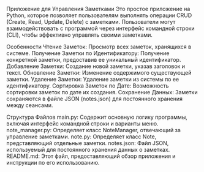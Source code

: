 Приложение для Управления Заметками
Это простое приложение на Python, которое позволяет пользователям выполнять операции CRUD (Create, Read, Update, Delete) с заметками. Пользователи могут взаимодействовать с программой через интерфейс командной строки (CLI), чтобы эффективно управлять своими заметками.

Особенности
Чтение Заметок: Просмотр всех заметок, хранящихся в системе.
Получение Заметки по Идентификатору: Получение конкретной заметки, предоставив ее уникальный идентификатор.
Добавление Заметки: Создание новой заметки, указав заголовок и текст.
Обновление Заметки: Изменение содержимого существующей заметки.
Удаление Заметки: Удаление заметки из системы по ее идентификатору.
Сортировка Заметок по Дате: Возможность сортировки заметок по дате их создания.
Сохранение Данных: Заметки сохраняются в файле JSON (notes.json) для постоянного хранения между сеансами.

Структура Файлов
main.py: Содержит основную логику программы, включая интерфейс командной строки и варианты меню.
note_manager.py: Определяет класс NoteManager, отвечающий за управление заметками.
note.py: Определяет класс Note, представляющий отдельные заметки.
notes.json: Файл JSON, используемый для постоянного хранения данных о заметках.
README.md: Этот файл, предоставляющий обзор приложения и инструкции по его использованию.

